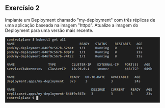 ## Exercísio 2

Implante um Deployment chamado "my-deployment" com três réplicas de uma aplicação baseada na imagem "httpd". Atualize a imagem do Deployment para uma versão mais recente.

<div align="center"><img src="../assets/image2.png"/></div>
